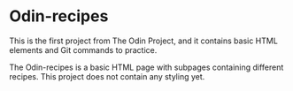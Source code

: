 # Odin-recipes

This is the first project from The Odin Project, and it contains basic HTML elements and Git commands to practice.

The Odin-recipes is a basic HTML page with subpages containing different recipes. This project does not contain any styling yet.